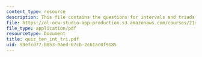```yaml
---
content_type: resource
description: This file contains the questions for intervals and triads.
file: https://ol-ocw-studio-app-production.s3.amazonaws.com/courses/21m-301-harmony-and-counterpoint-i-spring-2005/99efcd77b8530aed07cb2c61ac0f9185_quiz_ten_int_tri.pdf
file_type: application/pdf
resourcetype: Document
title: quiz_ten_int_tri.pdf
uid: 99efcd77-b853-0aed-07cb-2c61ac0f9185
---
```


